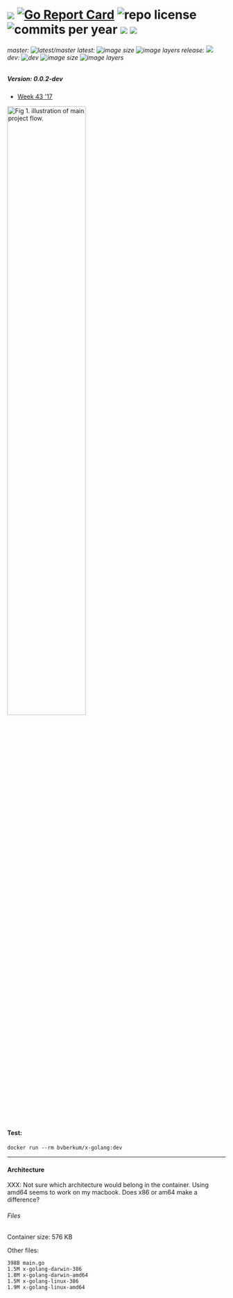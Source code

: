 # [![](http://img.shields.io/travis/bvberkum/x-golang.svg)](https://travis-ci.org/bvberkum/x-golang) [![Go Report Card](https://goreportcard.com/badge/github.com/bvberkum/x-golang)](https://goreportcard.com/report/github.com/bvberkum/x-golang) ![repo license](https://img.shields.io/github/license/bvberkum/x-golang.svg) ![commits per year](https://img.shields.io/github/commit-activity/y/bvberkum/x-golang.svg) ![](https://img.shields.io/github/languages/code-size/bvberkum/x-golang.svg) ![](https://img.shields.io/github/repo-size/bvberkum/x-golang.svg)
###### master: ![latest/master](https://img.shields.io/github/last-commit/bvberkum/x-golang/master.svg) latest: ![image size](https://img.shields.io/imagelayers/image-size/bvberkum/x-golang/latest.svg) ![image layers](https://img.shields.io/imagelayers/layers/bvberkum/x-golang/latest.svg) release: ![](https://img.shields.io/github/tag/bvberkum/x-golang.svg) dev: ![dev](https://img.shields.io/github/last-commit/bvberkum/x-golang/dev.svg) ![image size](https://img.shields.io/imagelayers/image-size/bvberkum/x-golang/dev.svg) ![image layers](https://img.shields.io/imagelayers/layers/bvberkum/x-golang/dev.svg)

##### Version: 0.0.2-dev

- [Week 43 '17](doc/17-43.md)

<img src="asset/README-fig1.svg" alt="Fig 1. illustration of main project flow. " width="60%" >

#### Test:
```
docker run --rm bvberkum/x-golang:dev
```

---

#### Architecture
XXX: Not sure which architecture would belong in the container.
Using amd64 seems to work on my macbook.
Does x86 or am64 make a difference?

###### Files
Container size: 576 KB

Other files:
```
398B main.go
1.5M x-golang-darwin-386
1.8M x-golang-darwin-amd64
1.5M x-golang-linux-386
1.9M x-golang-linux-amd64
```
